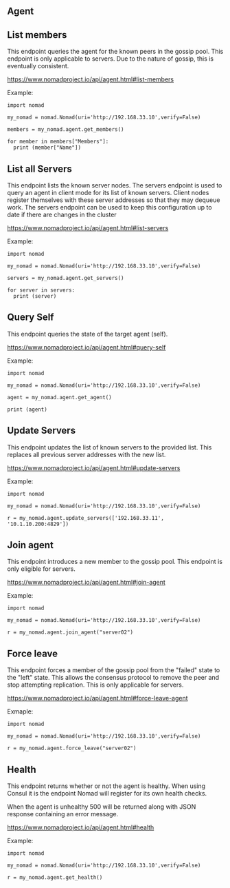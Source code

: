 ## Agent

## List members

This endpoint queries the agent for the known peers in the gossip pool. This endpoint is only applicable to servers. Due to the nature of gossip, this is eventually consistent.

https://www.nomadproject.io/api/agent.html#list-members

Example:

```
import nomad

my_nomad = nomad.Nomad(uri='http://192.168.33.10',verify=False)

members = my_nomad.agent.get_members()

for member in members["Members"]:
  print (member["Name"])
```

## List all Servers

This endpoint lists the known server nodes. The servers endpoint is used to query an agent in client mode for its list of known servers. Client nodes register themselves with these server addresses so that they may dequeue work. The servers endpoint can be used to keep this configuration up to date if there are changes in the cluster

https://www.nomadproject.io/api/agent.html#list-servers

Example:

```
import nomad

my_nomad = nomad.Nomad(uri='http://192.168.33.10',verify=False)

servers = my_nomad.agent.get_servers()

for server in servers:
  print (server)
```

## Query Self

This endpoint queries the state of the target agent (self).

https://www.nomadproject.io/api/agent.html#query-self

Example:

```
import nomad

my_nomad = nomad.Nomad(uri='http://192.168.33.10',verify=False)

agent = my_nomad.agent.get_agent()

print (agent)
```

## Update Servers

This endpoint updates the list of known servers to the provided list. This replaces all previous server addresses with the new list.

https://www.nomadproject.io/api/agent.html#update-servers

Example:

```
import nomad

my_nomad = nomad.Nomad(uri='http://192.168.33.10',verify=False)

r = my_nomad.agent.update_servers(['192.168.33.11', '10.1.10.200:4829'])
```

## Join agent

This endpoint introduces a new member to the gossip pool. This endpoint is only eligible for servers.

https://www.nomadproject.io/api/agent.html#join-agent

Example:

```
import nomad

my_nomad = nomad.Nomad(uri='http://192.168.33.10',verify=False)

r = my_nomad.agent.join_agent("server02")
```

## Force leave

This endpoint forces a member of the gossip pool from the "failed" state to the "left" state. This allows the consensus protocol to remove the peer and stop attempting replication. This is only applicable for servers.

https://www.nomadproject.io/api/agent.html#force-leave-agent

Exmaple:

```
import nomad

my_nomad = nomad.Nomad(uri='http://192.168.33.10',verify=False)

r = my_nomad.agent.force_leave("server02")
```

## Health

This endpoint returns whether or not the agent is healthy. When using Consul it is the endpoint Nomad will register for its own health checks.

When the agent is unhealthy 500 will be returned along with JSON response containing an error message.

https://www.nomadproject.io/api/agent.html#health

Example:

```
import nomad

my_nomad = nomad.Nomad(uri='http://192.168.33.10',verify=False)

r = my_nomad.agent.get_health()
```
